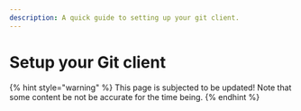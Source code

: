 ```yaml
---
description: A quick guide to setting up your git client.
---
```


# Setup your Git client

{% hint style="warning" %}
This page is subjected to be updated! Note that some content be not be accurate for the time being.
{% endhint %}

